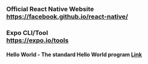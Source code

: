 ### Official React Native Website <br /> https://facebook.github.io/react-native/

### Expo CLI/Tool <br /> https://expo.io/tools

#### Hello World - The standard Hello World program [Link](https://github.com/47analogy/react-native-playground/tree/master/hello-world)
